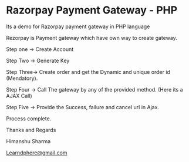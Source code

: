 # Razorpay Payment Gateway - PHP

Its a demo for Razorpay payment gateway in PHP language 


Rezorpay is Payment gateway which have own way to create gateway.

Step one -> Create Account 

Step Two -> Generate Key

Step Three-> Create order and get the Dynamic and unique order id (Mendatory).

Step Four -> Call The gateway by any of the provided method. (Here its a AJAX Call)

Step Five -> Provide the Success, failure and cancel url in Ajax.


Process complete.

Thanks and Regards

Himanshu Sharma

Learndphere@gmail.com

